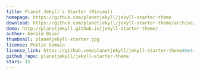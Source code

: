 ```yaml
---
title: Planet Jekyll's Starter (Minimal)
homepage: https://github.com/planetjekyll/jekyll-starter-theme
download: https://github.com/planetjekyll/jekyll-starter-theme/archive/gh-pages.zip
demo: http://planetjekyll.github.io/jekyll-starter-theme/
author: Gerald Bauer
thumbnail: planetjekyll-starter.jpg
license: Public Domain
license_link: https://github.com/planetjekyll/jekyll-starter-theme#meta
github_repo: planetjekyll/jekyll-starter-theme
stars: 15
---
```

